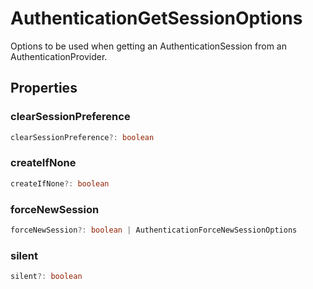 # AuthenticationGetSessionOptions

Options to be used when getting an AuthenticationSession from an AuthenticationProvider.

## Properties

### clearSessionPreference

```typescript
clearSessionPreference?: boolean
```

### createIfNone

```typescript
createIfNone?: boolean
```

### forceNewSession

```typescript
forceNewSession?: boolean | AuthenticationForceNewSessionOptions
```

### silent

```typescript
silent?: boolean
```

